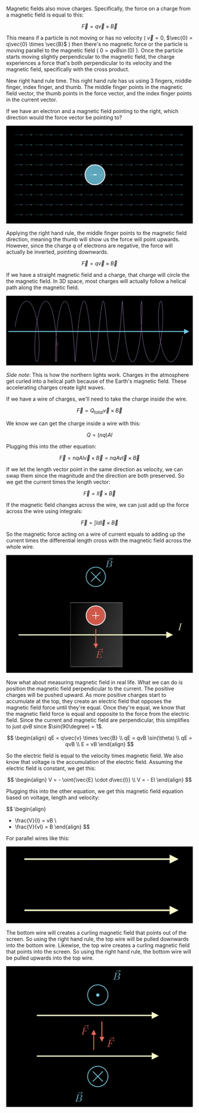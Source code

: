 Magnetic fields also move charges. Specifically, the force on a charge from a magnetic field is equal to this:

$$
\vec{F} = q\vec{v} \times \vec{B}
$$

This means if a particle is not moving or has no velocity ( $\vec{v} = 0$, $\vec{0} = q\vec{0} \times \vec{B}$ ) then there's no magnetic force or the particle is moving parallel to the magnetic field ( $0 = qvB \sin(0)$ ). Once the particle starts moving slightly perpendicular to the magnetic field, the charge experiences a force that's both perpendicular to its velocity and the magnetic field, specifically with the cross product.

New right hand rule time. This right hand rule has us using 3 fingers, middle finger, index finger, and thumb. The middle finger points in the magnetic field vector, the thumb points in the force vector, and the index finger points in the current vector.

If we have an electron and a magnetic field pointing to the right, which direction would the force vector be pointing to?

![](../Assets/electron-magnetic-field-force-example.png)

Applying the right hand rule, the middle finger points to the magnetic field direction, meaning the thumb will show us the force will point upwards. However, since the charge $q$ of electrons are negative, the force will actually be inverted, pointing downwards.

$$
\vec{F} = q \vec{v} \times \vec{B}
$$

If we have a straight magnetic field and a charge, that charge will circle the the magnetic field. In 3D space, most charges will actually follow a helical path along the magnetic field.

![](../Assets/helical-charge-magnetic-field.png)

*Side note*: This is how the northern lights work. Charges in the atmosphere get curled into a helical path because of the Earth's magnetic field. These accelerating charges create light waves.

If we have a wire of charges, we'll need to take the charge inside the wire. 

$$
\vec{F} = Q_{total} \vec{v} \times \vec{B}
$$

We know we can get the charge inside a wire with this:

$$
Q = (nq)Al
$$

Plugging this into the other equation:

$$
\vec{F} = nqAl \vec{v} \times \vec{B} = nqAv \vec{l} \times \vec{B}
$$

If we let the length vector point in the same direction as velocity, we can swap them since the magnitude and the direction are both preserved. So we get the current times the length vector:

$$
\vec{F} = I \vec{l} \times \vec{B}
$$

If the magnetic field changes across the wire, we can just add up the force across the wire using integrals:

$$
\vec{F} = \int{I d \vec{l} \times \vec{B}}
$$

So the magnetic force acting on a wire of current equals to adding up the current times the differential length cross with the magnetic field across the whole wire.

![](../Assets/magnetic-field-measuring.png)

Now what about measuring magnetic field in real life. What we can do is position the magnetic field perpendicular to the current. The positive charges will be pushed upward. As more positive charges start to accumulate at the top, they create an electric field that opposes the magnetic field force until they're equal. Once they're equal, we know that the magnetic field force is equal and opposite to the force from the electric field. Since the current and magnetic field are perpendicular, this simplifies to just $qvB$ since $\sin(90\degree) = 1$. 

$$
\begin{align}
qE = q\vec{v} \times \vec{B}
\\
qE = qvB \sin(\theta)
\\
qE = qvB
\\
E = vB
\end{align}
$$

So the electric field is equal to the velocity times magnetic field. We also know that voltage is the accumulation of the electric field. Assuming the electric field is constant, we get this:

$$
\begin{align}
V = - \oint{\vec{E} \cdot d\vec{l}}
\\
V = - El
\end{align}
$$

Plugging this into the other equation, we get this magnetic field equation based on voltage, length and velocity:

$$
\begin{align}
- \frac{V}{l} = vB
\\
- \frac{V}{vl} = B
\end{align}
$$

For parallel wires like this:

![](../Assets/magnetic-wires-parallel.png)

The bottom wire will creates a curling magnetic field that points out of the screen. So using the right hand rule, the top wire will be pulled downwards into the bottom wire. Likewise, the top wire creates a curling magnetic field that points into the screen. So using the right hand rule, the bottom wire will be pulled upwards into the top wire.

![](../Assets/parallel-wires-magnetic-and-force.png)